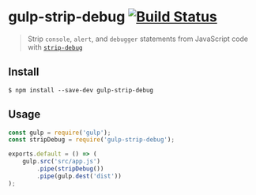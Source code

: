 # gulp-strip-debug [![Build Status](https://travis-ci.org/sindresorhus/gulp-strip-debug.svg?branch=master)](https://travis-ci.org/sindresorhus/gulp-strip-debug)

> Strip `console`, `alert`, and `debugger` statements from JavaScript code with [`strip-debug`](https://github.com/sindresorhus/strip-debug)


## Install

```
$ npm install --save-dev gulp-strip-debug
```


## Usage

```js
const gulp = require('gulp');
const stripDebug = require('gulp-strip-debug');

exports.default = () => (
	gulp.src('src/app.js')
		.pipe(stripDebug())
		.pipe(gulp.dest('dist'))
);
```
